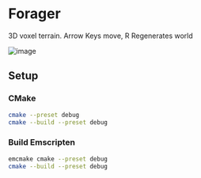 # Forager

3D voxel terrain. Arrow Keys move, R Regenerates world

![image](https://user-images.githubusercontent.com/9920336/146388980-93a7fceb-2a2e-459a-9c9a-8349925ac38d.png)

## Setup

### CMake

```bash
cmake --preset debug
cmake --build --preset debug
```

### Build Emscripten

```bash
emcmake cmake --preset debug
cmake --build --preset debug
```
